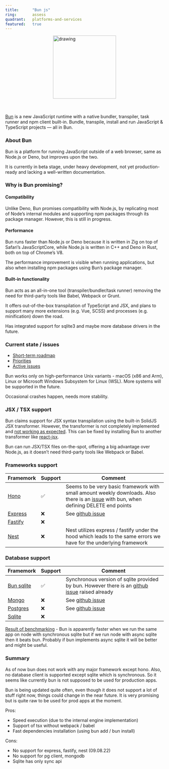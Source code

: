 ```yaml
---
title:      "Bun js"
ring:       assess
quadrant:   platforms-and-services
featured:   true
---
```


<img style="display: block; margin-left: auto; margin-right: auto; width:200px;" src="https://bun.sh/logo.svg" alt="drawing"/>

<br/>
<br/>

[Bun](https://bun.sh) is a new JavaScript runtime with a native bundler, transpiler, task runner and npm client built-in. Bundle, transpile, install and run JavaScript & TypeScript projects — all in Bun.

### About Bun
Bun is a platform for running JavaScript outside of a web browser, same as Node.js or Deno, but improves upon the two. 

It is currently in beta stage, under heavy development, not yet production-ready and lacking a well-written documentation. 

### Why is Bun promising?

#### Compatibility

Unlike Deno, Bun promises compatibility with Node.js, by replicating most of Node’s internal modules and supporting npm packages through its package manager. However, this is still in progress.

#### Performance 

Bun runs faster than Node.js or Deno because it is written in Zig on top of Safari’s JavaScriptCore, while Node.js is written in C++ and Deno in Rust, both on top of Chrome’s V8. 

The performance improvement is visible when running applications, but also when installing npm packages using Bun’s package manager. 

#### Built-in functionality 

Bun acts as an all-in-one tool (transpiler/bundler/task runner) removing the need for third-party tools like Babel, Webpack or Grunt. 

It offers out-of-the-box transpilation of TypeScript and JSX, and plans to support many more extensions (e.g. Vue, SCSS) and processes (e.g. minification) down the road. 

Has integrated support for sqlite3 and maybe more database drivers in the future. 

### Current state / issues 

- [Short-term roadmap](https://github.com/oven-sh/bun/issues/159)
- [Priorities](https://github.com/oven-sh/bun/issues/798)
- [Active issues](https://github.com/oven-sh/bun/issues)

Bun works only on high-performance Unix variants - macOS (x86 and Arm), Linux or Microsoft Windows Subsystem for Linux (WSL). More systems will be supported in the future. 

Occasional crashes happen, needs more stability. 

### JSX / TSX support

Bun claims support for JSX syntax transpilation using the built-in SolidJS JSX transformer. However, the transformer is not completely implemented and [not working as expected](https://github.com/oven-sh/bun/issues/496). This can be fixed by installing Bun to another transformer like [react-jsx](https://www.npmjs.com/package/react-jsx). 

Bun can run JSX/TSX files on-the-spot, offering a big advantage over Node.js, as it doesn’t need third-party tools like Webpack or Babel. 

### Frameworks support
| Framemork | Support | Comment |
|---|---|---|
| [Hono](https://www.npmjs.com/package/hono)   | :white_check_mark: | Seems to be very basic framework with small amount weekly downloads. Also there is an [issue](https://github.com/honojs/hono/issues/440) with bun, when defining DELETE end points |
| [Express](https://www.npmjs.com/package/express) | :x: | See [github issue](https://github.com/oven-sh/bun/issues/496) |
| [Fastify](https://www.npmjs.com/package/fastify)  | :x: |   |
| [Nest](https://www.npmjs.com/package/@nestjs/core)  | :x: | Nest utilizes express / fastify under the hood which leads to the same errors we have for the underlying framework |

### Database support
| Framemork | Support | Comment |
|---|---|---|
| [Bun sqlite](https://github.com/oven-sh/bun#bunsqlite-sqlite3-module)  | :white_check_mark: | Synchronous version of sqlite provided by bun. However there is an [github issue](https://github.com/oven-sh/bun/issues/978) raised already |
| [Mongo](https://www.npmjs.com/package/mongodb)   | :x: | See [github issue](https://github.com/oven-sh/bun/issues/288) |
| [Postgres](https://www.npmjs.com/package/pg) | :x: | See [github issue](https://github.com/oven-sh/bun/issues/288) |
| [Sqlite](https://www.npmjs.com/package/sqlite3)  | :x: |  |

[Result of benchmarking](https://github.com/viktornord/bun-research/blob/main/README.md) - Bun is apparently faster when we run the same app on node with synchronous sqlite but if we run node with async sqlite then it beats bun. Probably if bun implements async sqlite it will be better and might be useful. 

### Summary
As of now bun does not work with any major framework except hono. Also, no database client is supported except sqlite which is synchronous. So it seems like currently bun is not supposed to be used for production apps. 

Bun is being updated quite often, even though it does not support a lot of stuff right now, things could change in the near future. It is very promising but is quite raw to be used for prod apps at the moment.  

Pros: 
- Speed execution (due to the internal engine implementation) 
- Support of tsx without webpack / babel
- Fast dependencies installation (using bun add / bun install) 

Cons: 
- No support for express, fastify, nest (09.08.22)
- No support for pg client, mongodb
- Sqlite has only sync api 

